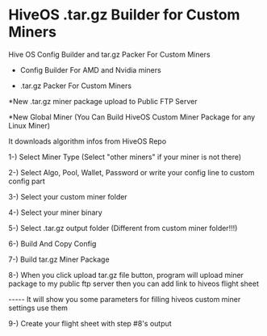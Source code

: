 # HiveOS .tar.gz Builder for Custom Miners

Hive OS Config Builder and tar.gz Packer For Custom Miners

* Config Builder For AMD and Nvidia miners

* .tar.gz Packer For Custom Miners

*New .tar.gz miner package upload to Public FTP Server

*New Global Miner (You Can Build HiveOS Custom Miner Package for any Linux Miner)

It downloads algorithm infos from HiveOS Repo

1-) Select Miner Type (Select "other miners" if your miner is not there)

2-) Select Algo, Pool, Wallet, Password or write your config line to custom config part

3-) Select your custom miner folder

4-) Select your miner binary

5-) Select .tar.gz output folder (Different from custom miner folder!!!)

6-) Build And Copy Config

7-) Build tar.gz Miner Package

8-) When you click upload tar.gz file button, program will upload miner package to my public ftp server then you can add link to hiveos flight sheet

----- It will show you some parameters for filling hiveos custom miner settings use them

9-) Create your flight sheet with step #8's output
